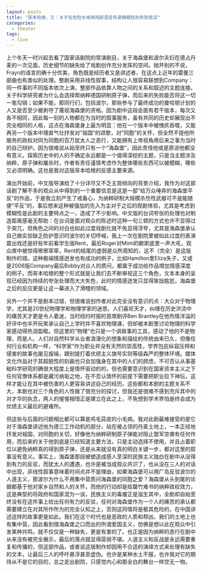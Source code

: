```yaml
---
layout: posts
title: "哥本哈根，又：关于在危险水域用戏剧语言传递模糊性的失败尝试"
categories:
  - theater
tags:
  - live
---
```


上个冬天一时兴起去看了国家话剧院的常演剧目，关于海森堡和波尔夫妇在德占丹麦的一次见面，历史细节的缺失给了戏剧创作充分发挥的空间。抛开别的不说，Frayn的语言的确十分优美，角色既是经历者又是讲述者，在这点上近年的雷曼三部曲也有类似的处理。整剧采用非线性叙事，结构让人很容易联想到Company：同一件事的不同版本依次上演，整部作品依靠人物之间的关系和叙述的主题连接。关于科学研究者为什么会选择帮纳粹德国研制原子弹，而后来的失败能否将这一切一笔勾销；如果不能，那同行们，包括波尔，那些参与了最终成功的曼哈顿计划的人又是否至少被剥夺了蔑视海森堡的资格。因为剧中这段会面有若干版本，每次又各不相同，因此每一刻的人物都在为当时的叙事服务，虽有共同的历史却展现出不完全相同的人格，这点在海森堡身上最为明显：他在一个版本中被愧疚吞噬，又能再另一个版本中理直气壮抒发对”祖国“的颂歌，对“同胞”的关怀，但全然不提他所服务的政权对同为同胞的百万犹太人之恶行，又能拥有上帝视角用后来之事为当时的自己辩护。因为很难说从始至终只有一个“海森堡”，因此责怪他或是原谅他都没有意义。探索历史中的人的不确定永远都是一个值得深挖的主题，只是当主题涉及纳粹，原子弹和屠杀时，作者有责任谨慎考虑作为整体哪些东西可以被模糊，哪些又必须明确。这也是我对这版哥本哈根的反感主要来源。

演出开始前，中文版导演给了十分详尽又不乏主观倾向的背景介绍，我作为对这部话剧了解不多的观众从中得到的一个重要信息是这是一部“给万众唾弃的海森堡平反”的作品，于是我立刻产生了戒备心，为纳粹研制大规模杀伤性武器可不是能随便“平反”的，事后想来这种被强加的先入为主对于之后的观剧体验，尤其是考虑到模糊性是此剧的主要特点之一，造成了不少影响。中文版的台词夸张的处理也对制造距离感毫无帮助：在台词是面对观众的陈述时这种一句三顿的方式也许不显得过于突兀，但角色之间的对白也如此过度戏剧化就不免显得浮夸，尤其是海森堡承认自己做实验缺乏防护意识时波尔的关切呼喊，我上一次在剧院里被如此过度的表演震出戏还是好些年前看学生版Rent，最后Roger对Mimi的歇斯底里一声大吼，观众席中被惊得窸窸窣窣，Rent的结尾的虚弱是众所周知的，这不（完全）是这版制作的错。这种极端情感迸发也有成功的例子，比如Hamilton里Eliza失子，又或是2006版Company最后Bobby对众人的质问，都属于成功给作品增加情感深度的例子。而哥本哈根的整个形式就是让我们去不断审视这三个角色，文本本身的呈现已经因为持续的夸张处理而大大失色，此时的情感迸发只显得笨拙尴尬，海森堡之后的反应更是让这一幕进入了滑稽的领域。

另外一个并不是剧本过错，但很难说创作者对此完全没有意识的点：大众对于物理学，尤其是20世纪物理学和物理学家的迷思。人们喜欢天才，纠缠在历史洪流中的痛苦天才更是令人着迷，当时纽约时报的首席剧评Ben Brantley在他热情洋溢的好评中也半开玩笑承认自己上学时并不喜欢物理课，但却被本剧里讨论物理的科学家感动得热泪盈眶。但这里的“物理”也只是一个讲故事的工具，感动了他的不是物理，而是人。人们对自然科学从业者浪漫化的想象和描绘的传统由来已久，但像任何行业和机构一样，“科学家”作为职业并没有天然的崇高性，学界包庇纵容压榨和侵害的故事也屡见报端，跟别提打着优绩主义旗号实则等级森严的整体环境。媒体文化作品对于其超脱性的刻画也只会加强身在其中的人们的顾虑，不可否认从事基础科学研究的确很大程度上是情怀驱动的的，但也需要意识到在国家资本主义之下任何官僚体系都是藏污纳垢之地，在不否认情怀的前提下需要把职业拉下神坛，这样才能让在其中被伤害的人更容易讲述自己的经历。这些都和本剧的主题关系不大，本剧也对三个角色的人性做了很充分的探讨，但我还是很难不感到充斥其中的对才华的执念，两人的惺惺相惜正是建立在此之上，不免想到学术界怕是终会成为优绩主义最后的避难所。

但这些与后面的问题相比都可以算是鸡毛蒜皮的小毛病。我对此剧最难接受的是它对于海森堡讲述他为德三工作动机的部分，站在被占领的丹麦土地上，一本正经地抒发对祖国，对同胞的关切，好像他为纳粹研制原子弹能对阻止盟军空袭有任何作用，而后来的关于他到底是已经知道主要方法，只是主动选择不使用，并且占着职位以避免纳粹真的得到原子弹，还是从来就没有真的明白关键一步，都对这里的叙事没有意义。事实上，海森堡那段被塑造成感人至深的民族主义独白在剧中从没得到有力的反驳，而犹太人的遭遇，也许是被当成观众共识了，也从没在三人的对话中出现，非线性叙事意味着时间点并不是理由，如果海森堡可以用广岛反驳波尔的人道主义，那波尔为什么不用集中营质问海森堡的同胞之爱？海森堡从头到尾的论据都基于他对家乡自然和人的关怀，而他的行动却是给罄竹难书的纳粹政权效力，这是典型的将政府和国家混为一谈，民族主义的毒瘤正是滋生其中，全剧却自始至终没有在这件事上给出任何有力的反驳，任何对海森堡作为一个人的痛苦的承认都需要建立在对其所作所为的完全认知之上，否则这同情将是极其危险的，在中国讲述这样的故事更是如此。我们在这个时代也是恶政的人质和帮凶，我们的土地上也有集中营，因此看到借海森堡之口而出的所谓爱国主义，仿佛是想以此在观众中引发某种共鸣，就不仅仅是一种缺失，更是有害的了。也正是因为纳粹的恶行在剧中从来没有被完全展示，最后的落点就显得孱弱不堪。人道主义和反战是永远需要重复和传播的，但这部作品，或者说这版制作却因用不合适的演绎方式来处理有缺失的文本，让最后三人的呼吁悬浮甚至虚伪。也许是某种水土不服，也许我对它的期待从不是它的目的，总之走出剧院，只感觉内心和那全白的舞台一样空无一物。